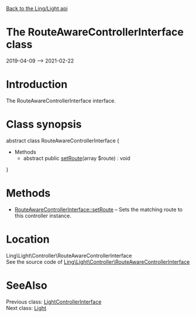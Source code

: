 [Back to the Ling/Light api](https://github.com/lingtalfi/Light/blob/master/doc/api/Ling/Light.md)



The RouteAwareControllerInterface class
================
2019-04-09 --> 2021-02-22






Introduction
============

The RouteAwareControllerInterface interface.



Class synopsis
==============


abstract class <span class="pl-k">RouteAwareControllerInterface</span>  {

- Methods
    - abstract public [setRoute](https://github.com/lingtalfi/Light/blob/master/doc/api/Ling/Light/Controller/RouteAwareControllerInterface/setRoute.md)(array $route) : void

}






Methods
==============

- [RouteAwareControllerInterface::setRoute](https://github.com/lingtalfi/Light/blob/master/doc/api/Ling/Light/Controller/RouteAwareControllerInterface/setRoute.md) &ndash; Sets the matching route to this controller instance.





Location
=============
Ling\Light\Controller\RouteAwareControllerInterface<br>
See the source code of [Ling\Light\Controller\RouteAwareControllerInterface](https://github.com/lingtalfi/Light/blob/master/Controller/RouteAwareControllerInterface.php)



SeeAlso
==============
Previous class: [LightControllerInterface](https://github.com/lingtalfi/Light/blob/master/doc/api/Ling/Light/Controller/LightControllerInterface.md)<br>Next class: [Light](https://github.com/lingtalfi/Light/blob/master/doc/api/Ling/Light/Core/Light.md)<br>
